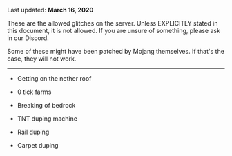 Last updated: **March 16, 2020**

These are the allowed glitches on the server. Unless EXPLICITLY stated in this document, it is not allowed. If you are unsure of something,
please ask in our Discord.

Some of these might have been patched by Mojang themselves. If that's the case, they will not work.

----------------------------------------------------------------------------------------------------------------

- Getting on the nether roof

- 0 tick farms

- Breaking of bedrock

- TNT duping machine

- Rail duping

- Carpet duping
